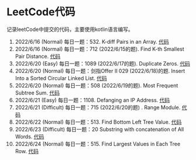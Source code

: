 # LeetCode代码

记录leetCode中提交的代码，主要使用kotlin语言编写。

1. 2022/6/16 (Normal) 每日一题：532. K-diff Pairs in an Array. [代码](/src/main/kotlin/org/tty/leet_code/Solution532.kt)
2. 2022/6/16 (Normal) 每日一题：712 (2022/6/15的题). Find K-th Smallest Pair Distance. [代码](/src/main/kotlin/org/tty/leet_code/Solution719.kt)
3. 2022/6/20 (Easy) 每日一题：1089 (2022/6/17的题). Duplicate Zeros. [代码](./src/main/kotlin/org/tty/leet_code/Solution1089.kt)
4. 2022/6/20 (Normal) 每日一题：剑指Offer Ⅱ 029 (2022/6/18)的题. Insert Into a Sorted Circular Linked List. [代码](./src/main/kotlin/org/tty/leet_code/SolutionOfferSecond029.kt)
5. 2022/6/20 (Normal) 每日一题：508 (2022/6/19的题). Most Frequent Subtree Sum. [代码](./src/main/kotlin/org/tty/leet_code/Solution508.kt)
6. 2022/6/21 (Easy) 每日一题：1108. Defanging an IP Address. [代码](./src/main/kotlin/org/tty/leet_code/Solution1108.kt)
7. 2022/6/21 (Difficult) 每日一题：715 (2022/6/20的题) . Range Module. [代码](./src/main/kotlin/org/tty/leet_code/Solution715.kt)
8. 2022/6/22 (Normal) 每日一题：513. Find Bottom Left Tree Value. [代码](./src/main/kotlin/org/tty/leet_code/Solution513.kt)
9. 2022/6/23 (Difficult) 每日一题：20 Substring with concatenation of All Words. [代码](./src/main/kotlin/org/tty/leet_code/Solution30.kt)
10. 2022/6/24 (Normal) 每日一题：515. Find Largest Values in Each Tree Row. [代码](./src/main/kotlin/org/tty/leet_code/Solution515.kt)